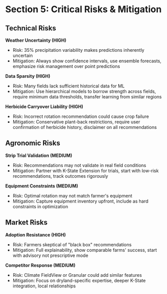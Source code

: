 # Section 5: Critical Risks & Mitigation

## Technical Risks

**Weather Uncertainty (HIGH)**
- Risk: 35% precipitation variability makes predictions inherently uncertain
- Mitigation: Always show confidence intervals, use ensemble forecasts, emphasize risk management over point predictions

**Data Sparsity (HIGH)**
- Risk: Many fields lack sufficient historical data for ML
- Mitigation: Use hierarchical models to borrow strength across fields, require minimum data thresholds, transfer learning from similar regions

**Herbicide Carryover Liability (HIGH)**
- Risk: Incorrect rotation recommendation could cause crop failure
- Mitigation: Conservative plant-back restrictions, require user confirmation of herbicide history, disclaimer on all recommendations

## Agronomic Risks

**Strip Trial Validation (MEDIUM)**
- Risk: Recommendations may not validate in real field conditions
- Mitigation: Partner with K-State Extension for trials, start with low-risk recommendations, track outcomes rigorously

**Equipment Constraints (MEDIUM)**
- Risk: Optimal rotation may not match farmer's equipment
- Mitigation: Capture equipment inventory upfront, include as hard constraints in optimization

## Market Risks

**Adoption Resistance (HIGH)**
- Risk: Farmers skeptical of "black box" recommendations
- Mitigation: Full explainability, show comparable farms' success, start with advisory not prescriptive mode

**Competitor Response (MEDIUM)**
- Risk: Climate FieldView or Granular could add similar features
- Mitigation: Focus on dryland-specific expertise, deeper K-State integration, local relationships
